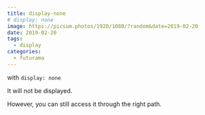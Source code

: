 ```yaml
---
title: display-none
# display: none
image: https://picsum.photos/1920/1080/?random&date=2019-02-20
date: 2019-02-20
tags: 
  - display
categories:
  - futurama
--- 
```


with `display: none`

It will not be displayed.

However, you can still access it through the right path.
